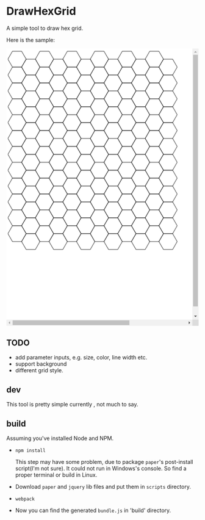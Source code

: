 
# DrawHexGrid

A simple tool to draw hex grid.

Here is the sample:

![sample](./pic/sample.jpg)

## TODO

- add parameter inputs, e.g. size, color, line width etc.
- support background
- different grid style.

## dev

This tool is pretty simple currently , not much to say.

## build

Assuming you've installed Node and NPM.

- `npm install`

  This step may have some problem, due to package `paper`'s post-install script(I'm not sure). It could not run in Windows's console. So find a proper terminal or build in Linux.

- Download `paper` and `jquery` lib files and put them in `scripts` directory.

- `webpack`

- Now you can find the generated `bundle.js` in 'build' directory.

